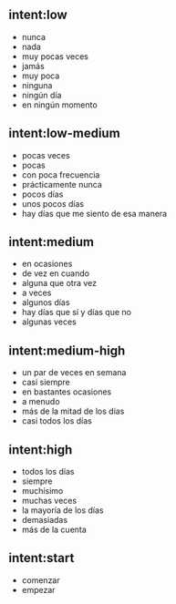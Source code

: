 ## intent:low
- nunca
- nada
- muy pocas veces
- jamás
- muy poca
- ninguna
- ningún día
- en ningún momento

## intent:low-medium
- pocas veces
- pocas
- con poca frecuencia
- prácticamente nunca
- pocos días
- unos pocos días
- hay días que me siento de esa manera

## intent:medium
- en ocasiones
- de vez en cuando
- alguna que otra vez
- a veces
- algunos días
- hay días que sí y días que no
- algunas veces

## intent:medium-high
- un par de veces en semana
- casi siempre
- en bastantes ocasiones
- a menudo
- más de la mitad de los días
- casi todos los días

## intent:high
- todos los días
- siempre
- muchísimo
- muchas veces
- la mayoría de los días
- demasiadas
- más de la cuenta 

## intent:start
- comenzar
- empezar
